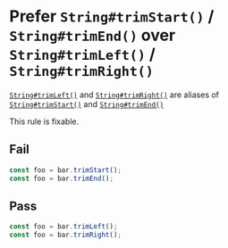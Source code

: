 # Prefer `String#trimStart()` / `String#trimEnd()` over `String#trimLeft()` / `String#trimRight()`

[`String#trimLeft()`](https://developer.mozilla.org/en-US/docs/Web/JavaScript/Reference/Global_Objects/String/trimLeft) and [`String#trimRight()`](https://developer.mozilla.org/en-US/docs/Web/JavaScript/Reference/Global_Objects/String/trimRight) are aliases of [`String#trimStart()`](https://developer.mozilla.org/en-US/docs/Web/JavaScript/Reference/Global_Objects/String/trimStart) and [`String#trimEnd()`](https://developer.mozilla.org/en-US/docs/Web/JavaScript/Reference/Global_Objects/String/trimEnd)

This rule is fixable.

## Fail

```js
const foo = bar.trimStart();
const foo = bar.trimEnd();
```

## Pass

```js
const foo = bar.trimLeft();
const foo = bar.trimRight();
```
